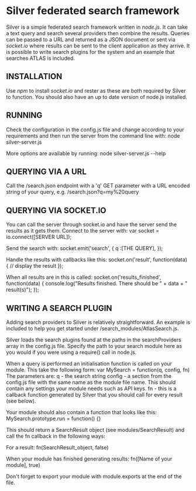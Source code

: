 Silver federated search framework
=================================

Silver is a simple federated search framework written in *node.js*. It can take a text query and search several providers then combine the results. Queries can be passed to a URL and returned as a JSON document or sent via *socket.io* where results can be sent to the client application as they arrive. It is possible to write search plugins for the system and an example that searches ATLAS is included.


INSTALLATION
------------

Use *npm* to install *socket.io* and rester as these are both required by Silver to function. You should also have an up to date version of node.js installed.


RUNNING
-------

Check the configuration in the config.js file and change according to your requirements and then run the server from the command line with:
    node silver-server.js

More options are available by running:
    node silver-server.js --help


QUERYING VIA A URL
------------------
Call the /search.json endpoint with a 'q' GET parameter with a URL encoded string of your query, e.g.
    /search.json?q=my%20query


QUERYING VIA SOCKET.IO
----------------------
You can call the server through socket.io and have the server send the results as it gets them. 
Connect to the server with:
    var socket = io.connect([SERVER URL]);

Send the search with:
    socket.emit('search', {
        q :[THE QUERY],
    });

Handle the results with callbacks like this:
    socket.on('result', function(data) {
        // display the result
    });

When all results are in this is called:
    socket.on('results_finished', function(data) {
        console.log("Results finished. There should be " + data + " result(s)");
    });


WRITING A SEARCH PLUGIN
-----------------------
Adding search providers to Silver is relatively straightforward. An example is included to help you get started under /search_modules/AtlasSearch.js.

Silver loads the search plugins found at the paths in the searchProviders array in the config.js file. Specify the path to your search module here as you would if you were using  a require() call in node.js.

When a query is performed an initialisation function is called on your module. This take the following form:
    var MySearch = function(q, config, fn)
The parameters are:
  q - the search string
  config - a section from the config.js file with the same name as the module file name. This should contain any settings your module needs such as API keys.
  fn - this is a callback function generated by Silver that you should call for every result (see below).

Your module should also contain a function that looks like this:
MySearch.prototype.run = function() {}

This should return a SearchResult object (see modules/SearchResult) and call the fn callback in the following ways:

For a result:
    fn(SearchResult_object, false)

When your module has finished generating results:
    fn([Name of your module], true)


Don't forget to export your module with module.exports at the end of the file.

